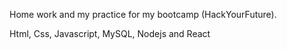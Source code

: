 
Home work and my practice for my bootcamp (HackYourFuture).

Html, Css, Javascript, MySQL, Nodejs and React
